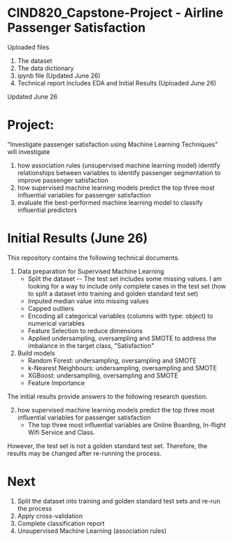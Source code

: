 # CIND820_Capstone-Project - Airline Passenger Satisfaction

Uploaded files
1. The dataset
2. The data dictionary
3. ipynb file (Updated June 26)
4. Technical report includes EDA and Initial Results (Uploaded June 26)

Updated June 26

# Project:
“Investigate passenger satisfaction using Machine Learning Techniques” will investigate 
1) how association rules (unsupervised machine learning model) identify relationships between variables to identify passenger segmentation to improve passenger satisfaction
2) how supervised machine learning models predict the top three most influential variables for passenger satisfaction
3) evaluate the best-performed machine learning model to classify influential predictors

# Initial Results (June 26)

This repository contains the following technical documents. 

1. Data preparation for Supervised Machine Learning
   - Split the dataset
   -- The test set includes some missing values. I am looking for a way to include only complete cases in the test set (how to split a dataset into training and golden standard test set)
   - Imputed median value into missing values
   - Capped outliers
   - Encoding all categorical variables (columns with type: object) to numerical variables
   - Feature Selection to reduce dimensions
   - Applied undersampling, oversampling and SMOTE to address the imbalance in the target class, "Satisfaction"
2. Build models
   - Random Forest: undersampling, oversampling and SMOTE 
   - k-Nearest Neighbours: undersampling, oversampling and SMOTE 
   - XGBoost: undersampling, oversampling and SMOTE 
   - Feature Importance
  
The initial results provide answers to the following research question. 

2) how supervised machine learning models predict the top three most influential variables for passenger satisfaction
   - The top three most influential variables are Online Boarding, In-flight Wifi Service and Class. 

However, the test set is not a golden standard test set. Therefore, the results may be changed after re-running the process. 

# Next
1. Split the dataset into training and golden standard test sets and re-run the process
2. Apply cross-validation
3. Complete classification report
4. Unsupervised Machine Learning (association rules)

